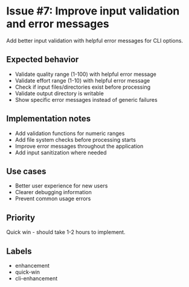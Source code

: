 # Issue #7: Improve input validation and error messages

Add better input validation with helpful error messages for CLI options.

## Expected behavior
- Validate quality range (1-100) with helpful error message
- Validate effort range (1-10) with helpful error message  
- Check if input files/directories exist before processing
- Validate output directory is writable
- Show specific error messages instead of generic failures

## Implementation notes
- Add validation functions for numeric ranges
- Add file system checks before processing starts
- Improve error messages throughout the application
- Add input sanitization where needed

## Use cases
- Better user experience for new users
- Clearer debugging information
- Prevent common usage errors

## Priority
Quick win - should take 1-2 hours to implement.

## Labels
- enhancement
- quick-win
- cli-enhancement